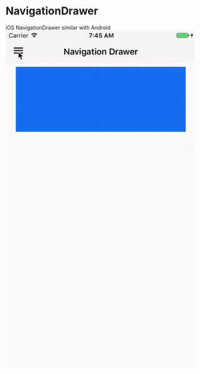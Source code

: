 # NavigationDrawer
iOS NavigationDrawer similar with Android
![image](https://github.com/Lobooo/NavigationDrawer/blob/master/Navigation%20Drawer.gif)
